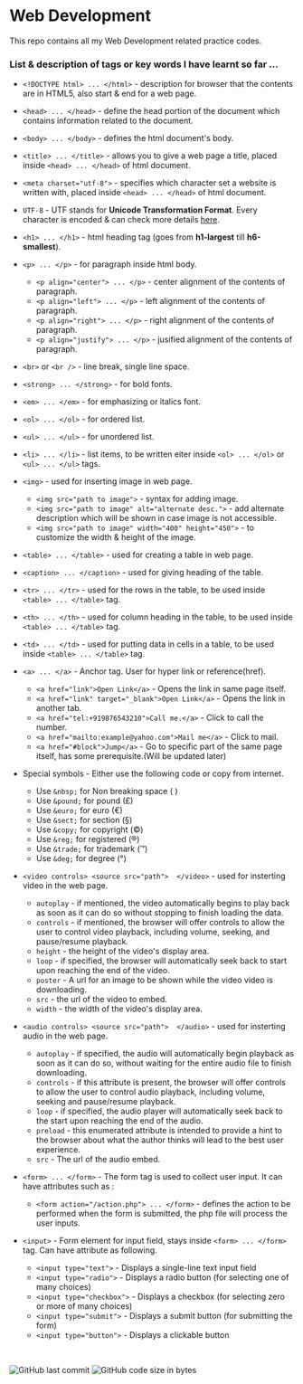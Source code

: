 # Web Development
This repo contains all my Web Development related practice codes.

### List & description of tags or key words I have learnt so far ...

- `<!DOCTYPE html> ... </html>` - description for browser that the contents are in HTML5, also start & end for a web page. 
- `<head> ... </head>` - define the head portion of the document which contains information related to the document.
- `<body> ... </body>` - defines the html document's body.
- `<title> ... </title>` - allows you to give a web page a title, placed inside `<head> ... </head>` of html document.
- `<meta charset="utf-8">` - specifies which character set a website is written with,  placed inside `<head> ... </head>` of html document.
- `UTF-8` - UTF stands for <b>Unicode Transformation Format</b>. Every character is encoded & can check more details [here](https://unicode-table.com/en/).
- `<h1> ... </h1>` - html heading tag (goes from **h1-largest** till **h6-smallest**).
- `<p> ... </p>` - for paragraph inside html body.
    - `<p align="center"> ... </p>` - center alignment of the contents of paragraph.
    - `<p align="left"> ... </p>` - left alignment of the contents of paragraph.
    - `<p align="right"> ... </p>` - right alignment of the contents of paragraph.
    - `<p align="justify"> ... </p>` - jusified alignment of the contents of paragraph.
- `<br>` or `<br />` - line break, single line space.
- `<strong> ... </strong>` - for bold fonts.
- `<em> ... </em>` - for emphasizing or italics font.
- `<ol> ... </ol>` - for ordered list.
- `<ul> ... </ul>` - for unordered list.
- `<li> ... </li>` - list items, to be written eiter inside `<ol> ... </ol>` or `<ul> ... </ul>` tags.
- `<img>` - used for inserting image in web page.
    -  `<img src="path to image">` - syntax for adding image.
    -  `<img src="path to image" alt="alternate desc.">` - add alternate description which will be shown in case image is not accessible.
    -  `<img src="path to image" width="400" height="450">` - to customize the width & height of the image.
- `<table> ... </table>` - used for creating a table in web page.
- `<caption> ... </caption>` - used for giving heading of the table.
- `<tr> ... </tr>` - used for the rows in the table, to be used inside `<table> ... </table>` tag.
- `<th> ... </th>` - used for column heading in the table, to be used inside `<table> ... </table>` tag.
- `<td> ... </td>` - used for putting data in cells in a table, to be used inside `<table> ... </table>` tag.
- `<a> ... </a>` - Anchor tag. User for hyper link or reference(href).
    - `<a href="link">Open Link</a>` - Opens the link in same page itself.
    - `<a href="link" target="_blank">Open Link</a>` - Opens the link in another tab.
    - `<a href="tel:+919876543210">Call me.</a>` - Click to call the number.
    - `<a href="mailto:example@yahoo.com">Mail me</a>` - Click to mail.
    - `<a href="#block">Jump</a>` - Go to specific part of the same page itself, has some prerequisite.(Will be updated later)
- Special symbols - Either use the following code or copy from internet.
    - Use `&nbsp;` for Non breaking space (&nbsp;)
    - Use `&pound;` for pound (&pound;)
    - Use `&euro;` for euro (&euro;)
    - Use `&sect;` for section (&sect;)
    - Use `&copy;` for copyright (&copy;)
    - Use `&reg;` for registered (&reg;)
    - Use `&trade;` for trademark (&trade;)
    - Use `&deg;` for degree (&deg;)
- `<video controls> <source src="path">  </video>` - used for insterting video in the web page.
    - `autoplay` - if mentioned, the video automatically begins to play back as soon as it can do so without stopping to finish loading the data. 
    - `controls` - if mentioned, the browser will offer controls to allow the user to control video playback, including volume, seeking, and pause/resume playback.
    - `height` - the height of the video's display area.
    - `loop` - if specified, the browser will automatically seek back to start upon reaching the end of the video.
    - `poster` - A url for an image to be shown while the video video is downloading.
    - `src` - the url of the video to embed.
    - `width` - the width of the video's display area.
- `<audio controls> <source src="path">  </audio>` - used for insterting audio in the web page.
    - `autoplay` - if specified, the audio will automatically begin playback as soon as it can do so, without waiting for the entire audio file to finish downloading.
    - `controls` - if this attribute is present, the browser will offer controls to allow the user to control audio playback, including volume, seeking and pause/resume playback.
    - `loop` - if specified, the audio player will automatically seek back to the start upon reaching the end of the audio.
    - `preload` - this enumerated attribute is intended to provide a hint to the browser about what the author thinks will lead to the best user experience.
    - `src` - The url of the audio embed.

- `<form> ... </form>` - The form tag is used to collect user input. It can have attributes such as :
    - `<form action="/action.php"> ... </form>` - defines the action to be performed when the form is submitted, the php file will process the user inputs.
- `<input>` - Form element for input field, stays inside `<form> ... </form>` tag. Can have attribute as following.
    - `<input type="text">` - Displays a single-line text input field
    - `<input type="radio">` - Displays a radio button (for selecting one of many choices)
    - `<input type="checkbox">` - Displays a checkbox (for selecting zero or more of many choices)
    - `<input type="submit">` - Displays a submit button (for submitting the form)
    - `<input type="button">` - Displays a clickable button




<br />


![GitHub last commit](https://img.shields.io/github/last-commit/Krushna-Prasad-Sahoo/myWebDevelopment?style=for-the-badge)
![GitHub code size in bytes](https://img.shields.io/github/languages/code-size/Krushna-Prasad-Sahoo/myWebDevelopment?style=for-the-badge)
